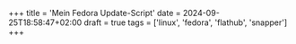 +++
title = 'Mein Fedora Update-Script'
date = 2024-09-25T18:58:47+02:00
draft = true
tags = ['linux', 'fedora', 'flathub', 'snapper']
+++
